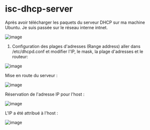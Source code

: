 # isc-dhcp-server

Après avoir télécharger les paquets du serveur DHCP sur ma machine Ubuntu. Je suis passée sur le réseau interne intnet.

![image](https://github.com/JuJuIHM/isc-dhcp-server/assets/137881830/1a19dd15-7598-4b64-aa44-3e38b13ba38f)

1. Configuration des plages d'adresses (Range address)
aller dans /etc/dhcpd.conf et modifier l'IP, le mask, la plage d'adresses et le routeur: 

![image](https://github.com/JuJuIHM/isc-dhcp-server/assets/137881830/b39a030e-f9b4-4f12-b2f2-b83451651291)

Mise en route du serveur : 

![image](https://github.com/JuJuIHM/isc-dhcp-server/assets/137881830/0c912cc8-22f0-4761-bc85-1c2e2db348db)

Réservation de l'adresse IP pour l'host :

![image](https://github.com/JuJuIHM/isc-dhcp-server/assets/137881830/564e9e9d-e0f1-4455-a950-26cb3a81f52f)

L'IP a été attribué à l'host :

![image](https://github.com/JuJuIHM/isc-dhcp-server/assets/137881830/d25ec3fb-4be2-4361-8b75-f851ac736e65)




